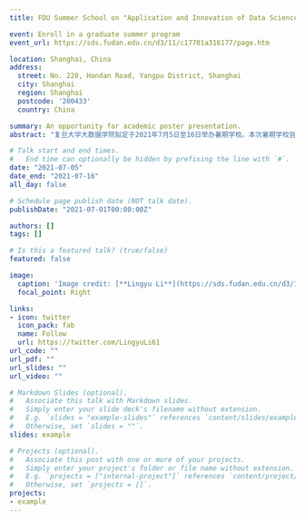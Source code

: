 ```yaml
---
title: FDU Summer School on "Application and Innovation of Data Science"

event: Enroll in a graduate summer program
event_url: https://sds.fudan.edu.cn/d3/11/c17701a316177/page.htm

location: Shanghai, China
address:
  street: No. 220, Handan Road, Yangpu District, Shanghai
  city: Shanghai
  region: Shanghai
  postcode: '200433'
  country: China

summary: An opportunity for academic poster presentation.
abstract: "复旦大学大数据学院拟定于2021年7月5日至16日举办暑期学校。本次暑期学校旨在为热爱大数据专业的研究生、高年级本科生和青年学者们搭建一个学习和交流的平台，通过邀请国内外顶尖的数据科学家、行业领军人物开设讲座课程，让学生对数据科学、大数据技术和行业大数据的应用有更深刻的了解。"

# Talk start and end times.
#   End time can optionally be hidden by prefixing the line with `#`.
date: "2021-07-05"
date_end: "2021-07-16"
all_day: false

# Schedule page publish date (NOT talk date).
publishDate: "2021-07-01T00:00:00Z"

authors: []
tags: []

# Is this a featured talk? (true/false)
featured: false

image:
  caption: 'Image credit: [**Lingyu Li**](https://sds.fudan.edu.cn/d3/11/c17701a316177/page.htm)'
  focal_point: Right

links:
- icon: twitter
  icon_pack: fab
  name: Follow
  url: https://twitter.com/LingyuLi61
url_code: ""
url_pdf: ""
url_slides: ""
url_video: ""

# Markdown Slides (optional).
#   Associate this talk with Markdown slides.
#   Simply enter your slide deck's filename without extension.
#   E.g. `slides = "example-slides"` references `content/slides/example-slides.md`.
#   Otherwise, set `slides = ""`.
slides: example

# Projects (optional).
#   Associate this post with one or more of your projects.
#   Simply enter your project's folder or file name without extension.
#   E.g. `projects = ["internal-project"]` references `content/project/deep-learning/index.md`.
#   Otherwise, set `projects = []`.
projects:
- example
---
```


<!-- {{% callout note %}}
Click on the **Slides** button above to view the built-in slides feature.
{{% /callout %}}

Slides can be added in a few ways:

- **Create** slides using Wowchemy's [*Slides*](https://wowchemy.com/docs/managing-content/#create-slides) feature and link using `slides` parameter in the front matter of the talk file
- **Upload** an existing slide deck to `static/` and link using `url_slides` parameter in the front matter of the talk file
- **Embed** your slides (e.g. Google Slides) or presentation video on this page using [shortcodes](https://wowchemy.com/docs/writing-markdown-latex/).

#Further event details, including [page elements](https://wowchemy.com/docs/writing-markdown-latex/) such as image galleries, can be added to the body of this page. -->
